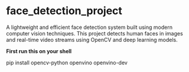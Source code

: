 # face_detection_project
A lightweight and efficient face detection system built using modern computer vision techniques. This project detects human faces in images and real-time video streams using OpenCV and deep learning models.

**First run this on your shell**

pip install opencv-python openvino openvino-dev
